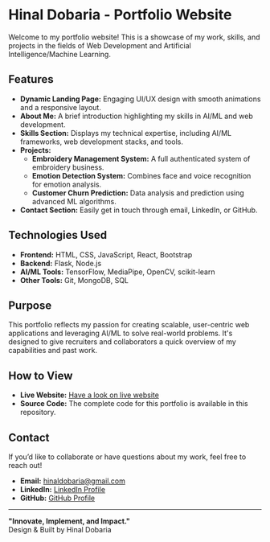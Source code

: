 # Hinal Dobaria - Portfolio Website  

Welcome to my portfolio website! This is a showcase of my work, skills, and projects in the fields of Web Development and Artificial Intelligence/Machine Learning.  

## Features  
- **Dynamic Landing Page:** Engaging UI/UX design with smooth animations and a responsive layout.  
- **About Me:** A brief introduction highlighting my skills in AI/ML and web development.  
- **Skills Section:** Displays my technical expertise, including AI/ML frameworks, web development stacks, and tools.  
- **Projects:**  
  - **Embroidery Management System:** A full authenticated system of embroidery business.  
  - **Emotion Detection System:** Combines face and voice recognition for emotion analysis.  
  - **Customer Churn Prediction:** Data analysis and prediction using advanced ML algorithms.  
- **Contact Section:** Easily get in touch through email, LinkedIn, or GitHub.  

## Technologies Used  
- **Frontend:** HTML, CSS, JavaScript, React, Bootstrap  
- **Backend:** Flask, Node.js  
- **AI/ML Tools:** TensorFlow, MediaPipe, OpenCV, scikit-learn  
- **Other Tools:** Git, MongoDB, SQL  

## Purpose  
This portfolio reflects my passion for creating scalable, user-centric web applications and leveraging AI/ML to solve real-world problems. It's designed to give recruiters and collaborators a quick overview of my capabilities and past work.  

## How to View  
- **Live Website:** [Have a look on live website](https://hinaldobaria.github.io/portfolio/)
- **Source Code:** The complete code for this portfolio is available in this repository.  

## Contact  
If you’d like to collaborate or have questions about my work, feel free to reach out!  
- **Email:** hinaldobaria@gmail.com  
- **LinkedIn:** [LinkedIn Profile](linkedin.com/in/hinal-dobaria-31b44b273)  
- **GitHub:** [GitHub Profile](https://github.com/hinaldobaria)  

---

**"Innovate, Implement, and Impact."**  
Design & Built by Hinal Dobaria  
